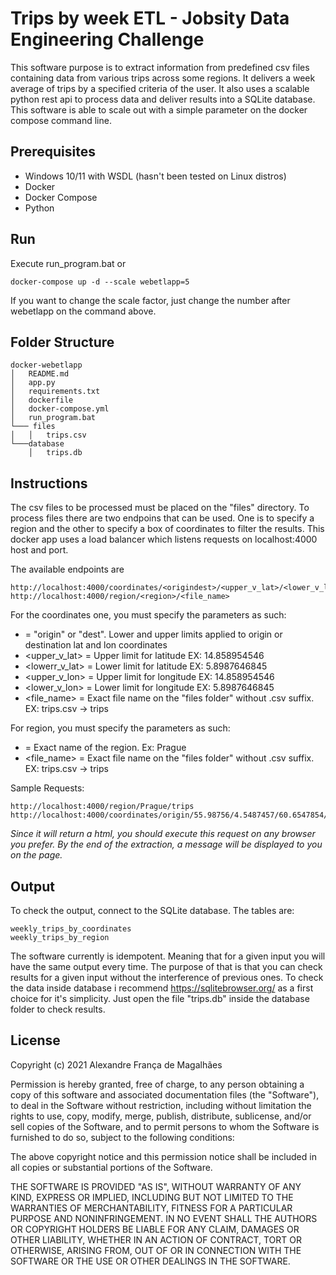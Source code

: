 # Trips by week ETL - Jobsity Data Engineering Challenge
This software purpose is to extract information from predefined csv files containing data from various trips across some regions. It delivers a week average of trips by a specified criteria of the user. It also uses a scalable python rest api to process data and deliver results into a SQLite database. This software is able to scale out with a simple parameter on the docker compose command line.

## Prerequisites
- Windows 10/11 with WSDL (hasn't been tested on Linux distros)
- Docker
- Docker Compose
- Python

## Run
Execute run_program.bat or
```
docker-compose up -d --scale webetlapp=5
```
If you want to change the scale factor, just change the number after webetlapp on the command above.

## Folder Structure
```
docker-webetlapp
│   README.md
│   app.py   
│   requirements.txt
│   dockerfile
│   docker-compose.yml 
│   run_program.bat
└─── files
│   │   trips.csv
└───database
    │   trips.db
```

## Instructions

The csv files to be processed must be placed on the "files" directory. To process files there are two endpoins that can be used. One is to specify a region and the other to specify a box of coordinates to filter the results. This docker app uses a load balancer which listens requests on localhost:4000 host and port.

The available endpoints are
```
http://localhost:4000/coordinates/<origindest>/<upper_v_lat>/<lower_v_lat>/<upper_v_lon>/<lower_v_lon>/<file_name>
http://localhost:4000/region/<region>/<file_name>
```
For the coordinates one, you must specify the parameters as such:
- <origindest> = "origin" or "dest". Lower and upper limits applied to origin or destination lat and lon coordinates
- <upper_v_lat> = Upper limit for latitude EX: 14.858954546
- <lowerr_v_lat> = Lower limit for latitude EX: 5.8987646845
- <upper_v_lon> = Upper limit for longitude EX: 14.858954546
- <lower_v_lon> = Lower limit for longitude EX: 5.8987646845
- <file_name> = Exact file name on the "files folder" without .csv suffix. EX: trips.csv -> trips

For region, you must specify the parameters as such:
- <region> = Exact name of the region. Ex: Prague
- <file_name> = Exact file name on the "files folder" without .csv suffix. EX: trips.csv -> trips

Sample Requests:
```
http://localhost:4000/region/Prague/trips
http://localhost:4000/coordinates/origin/55.98756/4.5487457/60.6547854/5.654784589/trips
```

*Since it will return a html, you should execute this request on any browser you prefer. By the end of the extraction, a message will be displayed to you on the page.*

## Output

To check the output, connect to the SQLite database. The tables are:
```
weekly_trips_by_coordinates
weekly_trips_by_region
```

The software currently is idempotent. Meaning that for a given input you will have the same output every time. The purpose of that is that you can check results for a given input without the interference of previous ones. To check the data inside database i recommend https://sqlitebrowser.org/ as a first choice for it's simplicity. Just open the file "trips.db" inside the database folder to check results.

## License
Copyright (c) 2021 Alexandre França de Magalhães

Permission is hereby granted, free of charge, to any person obtaining a copy
of this software and associated documentation files (the "Software"), to deal
in the Software without restriction, including without limitation the rights
to use, copy, modify, merge, publish, distribute, sublicense, and/or sell
copies of the Software, and to permit persons to whom the Software is
furnished to do so, subject to the following conditions:

The above copyright notice and this permission notice shall be included in all
copies or substantial portions of the Software.

THE SOFTWARE IS PROVIDED "AS IS", WITHOUT WARRANTY OF ANY KIND, EXPRESS OR
IMPLIED, INCLUDING BUT NOT LIMITED TO THE WARRANTIES OF MERCHANTABILITY,
FITNESS FOR A PARTICULAR PURPOSE AND NONINFRINGEMENT. IN NO EVENT SHALL THE
AUTHORS OR COPYRIGHT HOLDERS BE LIABLE FOR ANY CLAIM, DAMAGES OR OTHER
LIABILITY, WHETHER IN AN ACTION OF CONTRACT, TORT OR OTHERWISE, ARISING FROM,
OUT OF OR IN CONNECTION WITH THE SOFTWARE OR THE USE OR OTHER DEALINGS IN THE
SOFTWARE.
